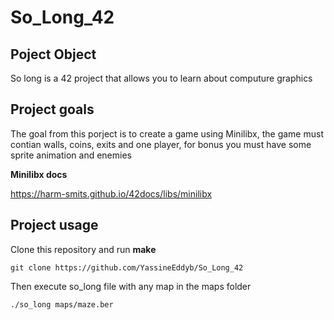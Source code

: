 # So_Long_42

## Poject Object
So long is a 42 project that allows you to learn about computure graphics

## Project goals
The goal from this porject is to create a game using Minilibx, the game must contian walls, coins, exits and one player, for bonus you must have some sprite animation and enemies

**Minilibx docs**

https://harm-smits.github.io/42docs/libs/minilibx

## Project usage

Clone this repository and run **make**

```git clone https://github.com/YassineEddyb/So_Long_42```

Then execute so_long file with any map in the maps folder

```./so_long maps/maze.ber```
